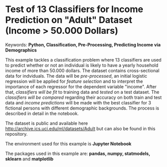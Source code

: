 # Test of 13 Classifiers for Income Prediction on "Adult" Dataset (Income > 50.000 Dollars)
Keywords: <b>Python, Classification, Pre-Processing, Predicting Income via Demographics</b>

This example tackles a classification problem where 13 classifiers are used to predict whether or not an individual is likely to have a yearly household income of more than 50.000 dollars. The dataset contains cross-sectional data for indviduals. The data will be <em>pre-processed</em>, an initial logistic regression will be applied for <em>feature selection</em> and to interpret the importance of each regressor for the dependent variable "income". After that, <em>classifiers will be fit</em> to training data and <em>tested</em> on a test dataset. The <em>classifiers will be compared</em> regarding their accuracy on both train and test data and <em>income predictions</em> will be made with the best classifier for 3 fictional persons with different demographic backgrounds. The process is described in detail in the notebook.

The dataset is public and available here http://archive.ics.uci.edu/ml/datasets/Adult but can also be found in this repository.

The environment used for this example is <b>Jupyter Notebook</b>

The packages used in this example are: <b>pandas, numpy, statmodels, sklearn</b> and <b>matplotlib</b>
